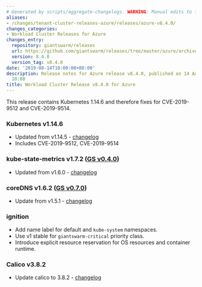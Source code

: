 ```yaml
---
# Generated by scripts/aggregate-changelogs. WARNING: Manual edits to this files will be overwritten.
aliases:
- /changes/tenant-cluster-releases-azure/releases/azure-v8.4.0/
changes_categories:
- Workload Cluster Releases for Azure
changes_entry:
  repository: giantswarm/releases
  url: https://github.com/giantswarm/releases/tree/master/azure/archived/v8.4.0
  version: 8.4.0
  version_tag: v8.4.0
date: '2019-08-14T10:00:00+00:00'
description: Release notes for Azure release v8.4.0, published on 14 August 2019,
  10:00
title: Workload Cluster Release v8.4.0 for Azure
---
```


This release contains Kubernetes 1.14.6 and therefore fixes for CVE-2019-9512 and CVE-2019-9514.

### Kubernetes v1.14.6
- Updated from v1.14.5 - [changelog](https://github.com/kubernetes/kubernetes/blob/master/CHANGELOG/CHANGELOG-1.14.md#v1146)
- Includes CVE-2019-9512, CVE-2019-9514

### kube-state-metrics v1.7.2 ([GS v0.4.0](https://github.com/giantswarm/kube-state-metrics-app/blob/master/CHANGELOG.md#v040))
- Updated from v1.6.0 - [changelog](https://github.com/kubernetes/kube-state-metrics/releases/tag/v1.7.2)

### coreDNS v1.6.2 ([GS v0.7.0](https://github.com/giantswarm/coredns-app/blob/master/CHANGELOG.md#v070))
- Update from v1.5.1 - [changelog](https://coredns.io/2019/08/13/coredns-1.6.2-release/)

### ignition
- Add name label for default and `kube-system` namespaces.
- Use v1 stable for `giantswarm-critical` priority class.
- Introduce explicit resource reservation for OS resources and container runtime.

### Calico v3.8.2
- Update calico to 3.8.2 - [changelog](https://docs.projectcalico.org/v3.8/release-notes/)
